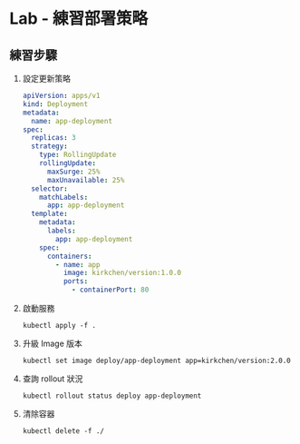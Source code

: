 # Lab - 練習部署策略

## 練習步驟

1. 設定更新策略

    ```yml
    apiVersion: apps/v1
    kind: Deployment
    metadata:
      name: app-deployment
    spec:
      replicas: 3
      strategy:
        type: RollingUpdate
        rollingUpdate:
          maxSurge: 25%
          maxUnavailable: 25%
      selector:
        matchLabels:
          app: app-deployment
      template:
        metadata:
          labels:
            app: app-deployment
        spec:
          containers:
            - name: app
              image: kirkchen/version:1.0.0
              ports:
                - containerPort: 80
    ```

1. 啟動服務

    ```
    kubectl apply -f .
    ```

1. 升級 Image 版本

    ```
    kubectl set image deploy/app-deployment app=kirkchen/version:2.0.0
    ```

1. 查詢 rollout 狀況

    ```
    kubectl rollout status deploy app-deployment
    ```
  
1. 清除容器

    ```
    kubectl delete -f ./
    ```